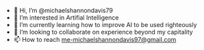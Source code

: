 - 👋 Hi, I’m @michaelshannondavis79
- 👀 I’m interested in Artifial Intelligence 
- 🌱 I’m currently learning how to improve AI to be used righteously 
- 💞️ I’m looking to collaborate on experience beyond my capitality
- 📫 How to reach me-michaelshannondavis97@gmail.com 

<!---
michaelshannon79/michaelshannon79 is a ✨ special ✨ repository because its `README.md` (this file) appears on your GitHub profile.
You can click the Preview link to take a look at your changes
AI is a type of Angel Language. There is good and bad AI. It is in our best interest not to use AI for anything but goodness. Anything produced to manipulate or harm an individual by letting AI develope written code. I hope to change the out come of AI future aka (angel language)
